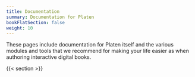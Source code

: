 ```yaml
---
title: Documentation
summary: Documentation for Platen
bookFlatSection: false
weight: 10
---
```


These pages include documentation for Platen itself and the various modules and tools that we
recommend for making your life easier as when authoring interactive digital books.

{{< section >}}
